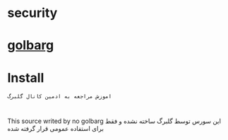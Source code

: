 # security
# [golbarg](https://t.me/smsgolbarg1)
# Install 
```
اموزش مراجعه به ادمین کانال گلبرگ 
```
# 
This source writed by no golbarg
این سورس توسط گلبرگ ساخته نشده و فقط برای استفاده عمومی قرار گرفته شده

